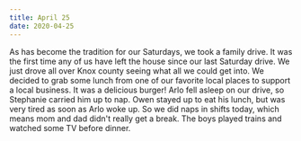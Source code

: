 ```yaml
---
title: April 25
date: 2020-04-25
---
```

As has become the tradition for our Saturdays, we took a family drive. It was the first time any of us have left the house since our last Saturday drive. We just drove all over Knox county seeing what all we could get into.  We decided to grab some lunch from one of our favorite local places to support a local business. It was a delicious burger! Arlo fell asleep on our drive, so Stephanie carried him up to nap. Owen stayed up to eat his lunch, but was very tired as soon as Arlo woke up. So we did naps in shifts today, which means mom and dad didn't really get a break. The boys played trains and watched some TV before dinner.